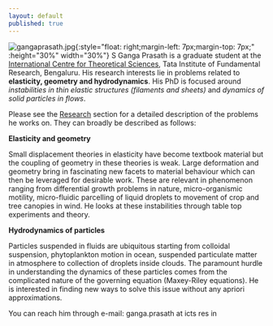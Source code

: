 ```yaml
---
layout: default
published: true
---
```

![gangaprasath.jpg]({{site.baseurl}}/gangaprasath.jpg){:style="float: right;margin-left: 7px;margin-top: 7px;" :height="30%" width="30%"}
S Ganga Prasath is a graduate student at the [International Centre for Theoretical Sciences](www.icts.res.in), Tata Institute of Fundamental Research, Bengaluru. His research interests lie in problems related to **elasticity, geometry and hydrodynamics**. His PhD is focused around _instabilities in thin elastic structures (filaments and sheets)_ and _dynamics of solid particles in flows_.

Please see the [Research](./research) section for a detailed description of the problems he works on. They can broadly be described as follows:

**Elasticity and geometry**

Small displacement theories in elasticity have become textbook material but the coupling of geometry in these theories is weak. Large deformation and geometry bring in fascinating new facets to material behaviour which can then be leveraged for desirable work. These are relevant in phenomenon ranging from differential growth problems in nature, micro-organismic motility, micro-fluidic parcelling of liquid droplets to movement of crop and tree canopies in wind. He looks at these instabilities through table top experiments and theory.

**Hydrodynamics of particles**

Particles suspended in fluids are ubiquitous starting from colloidal suspension, phytoplankton motion in ocean, suspended particulate matter in atmosphere to collection of droplets inside clouds. The paramount hurdle in understanding the dynamics of these particles comes from the complicated nature of the governing equation (Maxey-Riley equations). He is interested in finding new ways to solve this issue without any apriori approximations.

You can reach him through e-mail: ganga.prasath at icts res in
